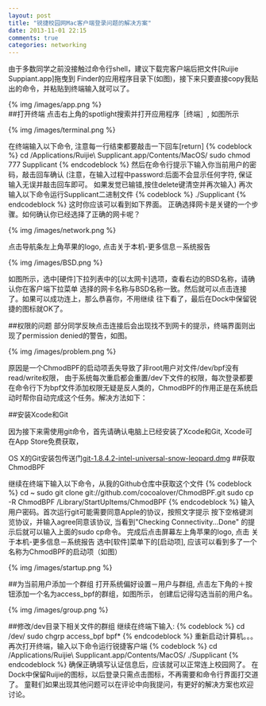 ```yaml
--- 
layout: post
title: "锐捷校园网Mac客户端登录问题的解决方案"
date: 2013-11-01 22:15
comments: true
categories: networking
---
```

由于多数同学之前没接触过命令行shell，建议下载完客户端后把文件[Ruijie Suppiant.app]拖曳到
Finder的应用程序目录下(如图)，接下来只要直接copy我贴出的命令，并粘贴到终端输入就可以了。

{% img /images/app.png %}  
##打开终端
点击右上角的spotlight搜索并打开应用程序［终端］, 如图所示

{% img /images/terminal.png %} 

在终端输入以下命令, 注意每一行结束都要敲击一下回车[return]
{% codeblock %}
cd /Applications/Ruijie\ Supplicant.app/Contents/MacOS/
sudo chmod 777 Supplicant
{% endcodeblock %}
然后在命令行提示下输入你当前用户的密码，敲击回车确认
(注意，在输入过程中password:后面不会显示任何字符, 保证输入无误并敲击回车即可。
如果发觉已输错,按住delete键清空并再次输入)
再次输入以下命令运行Supplicant二进制文件
{% codeblock %}
./Supplicant
{% endcodeblock %}
这时你应该可以看到如下界面。
正确选择网卡是关键的一个步骤。如何确认你已经选择了正确的网卡呢？

{% img /images/network.png %} 

点击导航条左上角苹果的logo, 点击关于本机-更多信息－系统报告 

{% img /images/BSD.png %} 

如图所示，选中[硬件]下拉列表中的[以太网卡]选项，查看右边的BSD名称，请确认你在客户端下拉菜单
选择的网卡名称与BSD名称一致。然后就可以点击连接了。如果可以成功连上，那么恭喜你，不用继续
往下看了，最后在Dock中保留锐捷的图标就OK了。

##权限的问题
部分同学反映点击连接后会出现找不到网卡的提示，终端界面则出现了permission denied的警告，如图。 

{% img /images/problem.png %} 

原因是一个ChmodBPF的启动项丢失导致了非root用户对文件/dev/bpf没有read/write权限，
由于系统每次重启都会重置/dev下文件的权限，每次登录都要在命令行下为bpf文件添加权限无疑是反人类的，ChmodBPF的作用正是在系统启动时帮你自动完成这个任务。解决方法如下：

##安装Xcode和Git

因为接下来需使用git命令，首先请确认电脑上已经安装了Xcode和Git, Xcode可在App Store免费获取，

OS X的Git安装包传送门[git-1.8.4.2-intel-universal-snow-leopard.dmg](https://code.google.com/p/git-osx-installer/downloads/detail?name=git-1.8.4.2-intel-universal-snow-leopard.dmg&can=3&q=&sort=-uploaded)
##获取ChmodBPF

继续在终端下输入以下命令，从我的Github仓库中获取这个文件
{% codeblock %}
cd ~
sudo git clone git://github.com/cocoalover/ChmodBPF.git
sudo cp -R ChmodBPF /Library/StartUpItems/ChmodBPF 
{% endcodeblock %}
输入用户密码。首次运行git可能需要同意Apple的协议，按照文字提示
按下空格键浏览协议，并输入agree同意该协议, 当看到"Checking Connectivity...Done"
的提示后就可以输入上面的sudo cp命令。
完成后点击屏幕左上角苹果的logo, 点击 关于本机-更多信息－系统报告
选中[软件]菜单下的[启动项], 应该可以看到多了一个名称为ChmodBPF的启动项（如图）

{% img /images/startup.png %} 

##为当前用户添加一个群组
打开系统偏好设置－用户与群组, 点击左下角的＋按钮添加一个名为access_bpf的群组，如图所示，
创建后记得勾选当前的用户名。

{% img /images/group.png %} 

##修改/dev目录下相关文件的群组
继续在终端下输入:
{% codeblock %}
cd /dev/
sudo chgrp access_bpf bpf*
{% endcodeblock %}
重新启动计算机。。。
再次打开终端，输入以下命令运行锐捷客户端
{% codeblock %}
cd /Applications/Ruijie\ Supplicant.app/Contents/MacOS/
./Supplicant
{% endcodeblock %}
确保正确填写认证信息后，应该就可以正常连上校园网了。
在Dock中保留Ruijie的图标，以后登录只需点击图标，不再需要和命令行界面打交道了。
童鞋们如果出现其他问题可以在评论中向我提问，有更好的解决方案也欢迎讨论。


